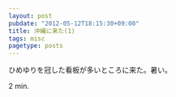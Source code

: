 ```yaml
---
layout: post
pubdate: "2012-05-12T18:15:30+09:00"
title: 沖縄に来た(1)
tags: misc
pagetype: posts
---
```

ひめゆりを冠した看板が多いところに来た。暑い。

2 min.
